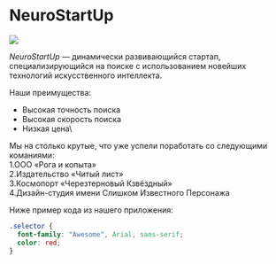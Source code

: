 # NeuroStartUp

![](https://netology-code.github.io/git-homeworks/introduction/assets/logo.png)

*NeuroStartUp* — динамически развивающийся стартап, специализирующийся на поиске с использованием 
 новейших технологий искусственного интеллекта.

Наши преимущества:
* Высокая точность поиска
* Высокая скорость поиска
* Низкая цена\


Мы на столько крутые, что уже успели поработать со следующими команиями:\
1.ООО «Рога и копыта»\
2.Издательство «Читый лист»\
3.Космопорт «Черезтерновый Кзвёздный»\
4.Дизайн-студия имени Слишком Известного Персонажа

Ниже пример кода из нашего приложения:

```css
.selector { 
  font-family: "Awesome", Arial, sans-serif;
  color: red;
}
```
